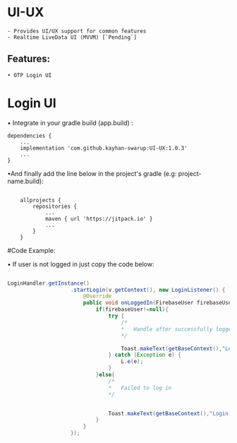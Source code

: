 # UI-UX
	- Provides UI/UX support for common features
	- Realtime LiveData UI (MVVM) [`Pending`]

## Features:
	• OTP Login UI
	
	
# Login UI
• Integrate in your gradle build (app.build) :
			
```
dependencies {
    ...
    implementation 'com.github.kayhan-swarup:UI-UX:1.0.3'
    ...
}
```

			
	
•And finally add the line below in the project's gradle (e.g: project-name.build):

```

    allprojects {
        repositories {
            ...        
            maven { url 'https://jitpack.io' }
            ...
        }
    }

```


#Code Example:

• If user is not logged in just copy the code below:


```java

LoginHandler.getInstance()
                    .startLogin(v.getContext(), new LoginListener() {
                        @Override
                        public void onLoggedIn(FirebaseUser firebaseUser) {
                            if(firebaseUser!=null){
                                try {
                                    /*
                                    *   Handle after successfully logged in
                                    */

                                    Toast.makeText(getBaseContext(),"Logged in: "+firebaseUser.getPhoneNumber(),Toast.LENGTH_LONG).show();
                                } catch (Exception e) {
                                    L.e(e);
                                }
                            }else{
                                /*
                                *   Failed to log in
                                */


                                Toast.makeText(getBaseContext(),"Login failed",Toast.LENGTH_LONG).show();
                            }
                        }
                    });
```

	

		
		
		
